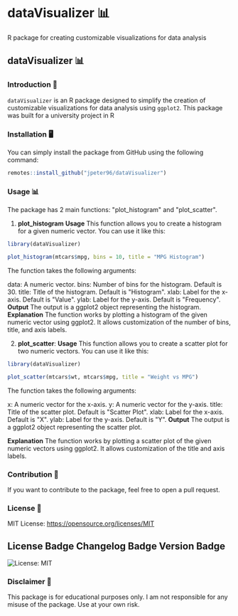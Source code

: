 # dataVisualizer 📊
R package for creating customizable visualizations for data analysis



## dataVisualizer 📊
### Introduction 📝
`dataVisualizer` is an R package designed to simplify the creation of customizable visualizations for data analysis using `ggplot2`. This package was built for a university project in R
### Installation 🖥️
You can simply install the package from GitHub using the following command:

```R
remotes::install_github("jpeter96/dataVisualizer")
```

### Usage 📊
The package has 2 main functions: "plot_histogram" and "plot_scatter".

1. **plot_histogram**
**Usage**
This function allows you to create a histogram for a given numeric vector. You can use it like this:
```R
library(dataVisualizer)

plot_histogram(mtcars$mpg, bins = 10, title = "MPG Histogram")
```
The function takes the following arguments:

data: A numeric vector.
bins: Number of bins for the histogram. Default is 30.
title: Title of the histogram. Default is "Histogram".
xlab: Label for the x-axis. Default is "Value".
ylab: Label for the y-axis. Default is "Frequency".
**Output**
The output is a ggplot2 object representing the histogram.
**Explanation**
The function works by plotting a histogram of the given numeric vector using ggplot2. It allows customization of the number of bins, title, and axis labels.

2. **plot_scatter**:
**Usage**
This function allows you to create a scatter plot for two numeric vectors. You can use it like this:
```R
library(dataVisualizer)

plot_scatter(mtcars$wt, mtcars$mpg, title = "Weight vs MPG")
```
The function takes the following arguments:

x: A numeric vector for the x-axis.
y: A numeric vector for the y-axis.
title: Title of the scatter plot. Default is "Scatter Plot".
xlab: Label for the x-axis. Default is "X".
ylab: Label for the y-axis. Default is "Y".
**Output**
The output is a ggplot2 object representing the scatter plot.

**Explanation**
The function works by plotting a scatter plot of the given numeric vectors using ggplot2. It allows customization of the title and axis labels.

### Contribution 🤝
If you want to contribute to the package, feel free to open a pull request.

### License 📜
MIT License: https://opensource.org/licenses/MIT
## License Badge Changelog Badge Version Badge
<!-- You can add badges here using shields.io, for example: -->
![License: MIT](https://img.shields.io/badge/License-MIT-blue.svg)


### Disclaimer 🚨
This package is for educational purposes only. I am not responsible for any misuse of the package. Use at your own risk.
